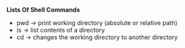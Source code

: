 **Lists Of Shell Commands**
- pwd -> print working directory (absolute or relative path)
- ls -> list contents of a directory
- cd -> changes the working directory to another directory
